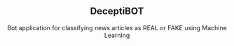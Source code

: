  <h2 align="center">DeceptiBOT</h2>
  <p align="center">
    Bot application for classifying news articles as REAL or FAKE using Machine Learning 
    <br />
    <br />
